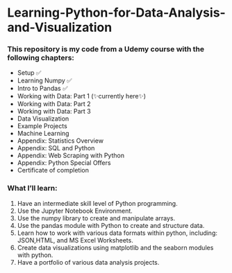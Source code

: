 # Learning-Python-for-Data-Analysis-and-Visualization

### This repository is my code from a Udemy course with the following chapters:
- Setup ✅
- Learning Numpy ✅
- Intro to Pandas ✅
- Working with Data: Part 1 (✨currently here✨)
- Working with Data: Part 2
- Working with Data: Part 3
- Data Visualization
- Example Projects
- Machine Learning
- Appendix: Statistics Overview
- Appendix: SQL and Python
- Appendix: Web Scraping with Python
- Appendix: Python Special Offers
- Certificate of completion

### What I’ll learn:
1. Have an intermediate skill level of Python programming.
2. Use the Jupyter Notebook Environment.
3. Use the numpy library to create and manipulate arrays.
4. Use the pandas module with Python to create and structure data.
5. Learn how to work with various data formats within python, including: JSON,HTML, and MS Excel Worksheets.
6. Create data visualizations using matplotlib and the seaborn modules with python.
7. Have a portfolio of various data analysis projects.
